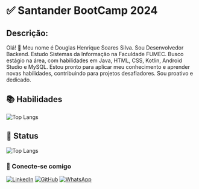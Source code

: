 # ✅ Santander BootCamp 2024

##  Descrição:
Olá! 👋  Meu nome é Douglas Henrique Soares Silva. Sou Desenvolvedor Backend. Estudo Sistemas da Informação na Faculdade FUMEC. Busco estágio na área, com habilidades em Java, HTML, CSS, Kotlin, Android Studio e MySQL. Estou pronto para aplicar meu conhecimento e aprender novas habilidades, contribuindo para projetos desafiadores. Sou proativo e dedicado.

## 📚 Habilidades

![Top Langs](https://github-readme-stats-git-masterrstaa-rickstaa.vercel.app/api/top-langs/?username=douglashsoares&bg_color=000&border_color=30A3DC&title_color=E94D5F&text_color=FFF)


## 🚀 Status


![Top Langs](https://github-readme-stats-git-masterrstaa-rickstaa.vercel.app/api/top-langs/?username=douglashsoares&layout=compact&bg_color=000&border_color=30A3DC&title_color=E94D5F&text_color=FFF)


### 🔗 Conecte-se comigo

[![LinkedIn](https://img.shields.io/badge/LinkedIn-0077B5?style=for-the-badge&logo=linkedin&logoColor=white)](https://www.linkedin.com/in/douglas-henrique-soares-silva-5a665616b)
[![GitHub](https://img.shields.io/badge/GitHub-100000?style=for-the-badge&logo=github&logoColor=white)](https://github.com/douglashsoares)
[![WhatsApp](https://img.shields.io/badge/WhatsApp-25D366?style=for-the-badge&logo=whatsapp&logoColor=white)](https://wa.me/5531999869929)

